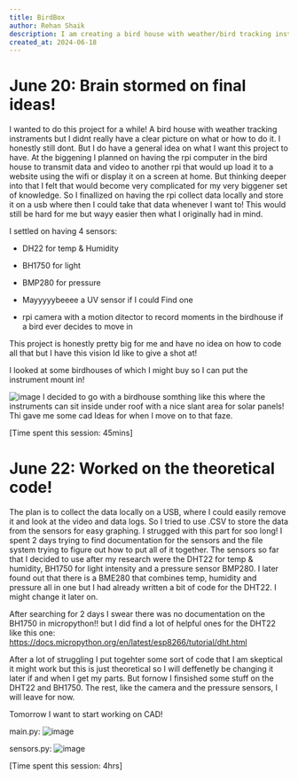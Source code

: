 ```yaml
---
title: BirdBox
author: Rehan Shaik
description: I am creating a bird house with weather/bird tracking instruments!
created_at: 2024-06-18
---
```


# June 20: Brain stormed on final ideas!

I wanted to do this project for a while! A bird house with weather tracking instraments but I didnt really have a clear picture on what or how to do it. I honestly still dont. But I do have a general idea on what I want this project to have. At the biggening I planned on having the rpi computer in the bird house to transmit data and video to another rpi that would up load it to a website using the wifi or display it on a screen at home. But thinking deeper into that I felt that would become very complicated for my very biggener set of knowledge. So I finallized on having the rpi collect data locally and store it on a usb where then I could take that data whenever I want to! This would still be hard for me but wayy easier then what I originally had in mind. 

I settled on having 4 sensors:
* DH22 for temp & Humidity
* BH1750 for light
* BMP280 for pressure
* Mayyyyybeeee a UV sensor if I could Find one

* rpi camera with a motion ditector to record moments in the birdhouse if a bird ever decides to move in

This project is honestly pretty big for me and have no idea on how to code all that but I have this vision Id like to give a shot at! 

I looked at some birdhouses of which I might buy so I can put the instrument mount in!

![image](https://github.com/user-attachments/assets/871b17a3-a691-4575-b2a3-0d96dd2ad6c8)
I decided to go with a birdhouse somthing like this where the instruments can sit inside under roof with a nice slant area for solar panels! Thi gave me some cad Ideas for when I move on to that faze.

[Time spent this session: 45mins]

# June 22: Worked on the theoretical code!

The plan is to collect the data locally on a USB, where I could easily remove it and look at the video and data logs. So I tried to use .CSV to store the data from the sensors for easy graphing. I strugged with this part for soo long! I spent 2 days trying to find documentation for the sensors and the file system trying to figure out how to put all of it together. The sensors so far that I decided to use after my research were the DHT22 for temp & humidity, BH1750 for light intensity and a pressure sensor BMP280. I later found out that there is a BME280 that combines temp, humidity and pressure all in one but I had already written a bit of code for the DHT22. I might change it later on. 

After searching for 2 days I swear there was no documentation on the BH1750 in micropython!! but I did find a lot of helpful ones for the DHT22 like this one: https://docs.micropython.org/en/latest/esp8266/tutorial/dht.html 

After a lot of struggling I put togehter some sort of code that I am skeptical it might work but this is just theoretical so I will deffenetly be changing it later if and when I get my parts. But fornow I finsished some stuff on the DHT22 and BH1750. The rest, like the camera and the pressure sensors, I will leave for now.

Tomorrow I want to start working on CAD!

main.py:
![image](https://github.com/user-attachments/assets/2dee60a6-16f1-4e6f-84a9-f316bfbaf6df)

sensors.py:
![image](https://github.com/user-attachments/assets/b4473ad0-1add-4142-808a-b44f04c45638)

[Time spent this session: 4hrs]

